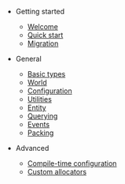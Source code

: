 <!-- docs/_sidebar.md -->

- Getting started

  - [Welcome](readme.md)
  - [Quick start](quickstart.md)
  - [Migration](migration.md)

- General

  - [Basic types](defs/types.md)
  - [World](defs/world.md)
  - [Configuration](defs/config.md)
  - [Utilities](defs/utils.md)
  - [Entity](defs/entity.md)
  - [Querying](defs/query.md)
  - [Events](defs/events.md)
  - [Packing](defs/packing.md)

- Advanced

  - [Compile-time configuration](compiletime.md)
  - [Custom allocators](allocators.md)

